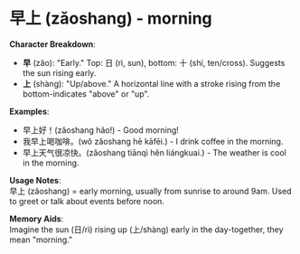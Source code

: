 # **早上 (zǎoshang) - morning**

**Character Breakdown**:  
- **早** (zǎo): "Early." Top: 日 (rì, sun), bottom: 十 (shí, ten/cross). Suggests the sun rising early.  
- **上** (shàng): "Up/above." A horizontal line with a stroke rising from the bottom-indicates "above" or "up".

**Examples**:  
- 早上好！(zǎoshang hǎo!) - Good morning!  
- 我早上喝咖啡。(wǒ zǎoshang hē kāfēi.) - I drink coffee in the morning.  
- 早上天气很凉快。(zǎoshang tiānqì hěn liángkuai.) - The weather is cool in the morning.

**Usage Notes**:  
早上 (zǎoshang) = early morning, usually from sunrise to around 9am. Used to greet or talk about events before noon.

**Memory Aids**:  
Imagine the sun (日/rì) rising up (上/shàng) early in the day-together, they mean "morning."